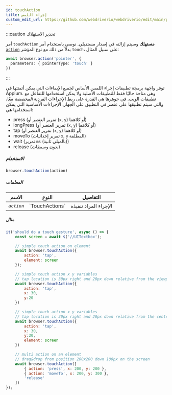 ```yaml
---
id: touchAction
title: إجراء اللمس
custom_edit_url: https://github.com/webdriverio/webdriverio/edit/main/packages/webdriverio/src/commands/browser/touchAction.ts
---
```


:::caution تحذير الاستهلاك

أمر `touchAction` __مستهلك__ وسيتم إزالته في إصدار مستقبلي.
نوصي باستخدام أمر [`action`](/docs/api/browser/action) بدلاً من ذلك مع
نوع المؤشر `touch`، على سبيل المثال:

```ts
await browser.action('pointer', {
  parameters: { pointerType: 'touch' }
})
```

:::

توفر واجهة برمجة تطبيقات إجراء اللمس الأساس لجميع الإيماءات التي يمكن أتمتتها في Appium.
وهي متاحة حاليًا فقط للتطبيقات الأصلية ولا يمكن استخدامها للتفاعل مع تطبيقات الويب.
في جوهرها هي القدرة على ربط الإجراءات الفردية _المخصصة_ معًا، والتي سيتم تطبيقها على عنصر في التطبيق على الجهاز. الإجراءات الأساسية التي يمكن استخدامها هي:

- press (تمرير العنصر أو (`x`, `y`) أو كلاهما)
- longPress (تمرير العنصر أو (`x`, `y`) أو كلاهما)
- tap (تمرير العنصر أو (`x`, `y`) أو كلاهما)
- moveTo (تمرير إحداثيات `x`, `y` المطلقة)
- wait (تمرير `ms` (بالميلي ثانية))
- release (بدون وسيطات)

##### الاستخدام

```js
browser.touchAction(action)
```

##### المعلمات

<table>
  <thead>
    <tr>
      <th>الاسم</th><th>النوع</th><th>التفاصيل</th>
    </tr>
  </thead>
  <tbody>
    <tr>
      <td><code><var>action</var></code></td>
      <td>`TouchActions`</td>
      <td>الإجراء المراد تنفيذه</td>
    </tr>
  </tbody>
</table>

##### مثال

```js title="touchAction.js"
it('should do a touch gesture', async () => {
    const screen = await $('//UITextbox');

    // simple touch action on element
    await browser.touchAction({
        action: 'tap',
        element: screen
    });

    // simple touch action x y variables
    // tap location is 30px right and 20px down relative from the viewport
    await browser.touchAction({
        action: 'tap',
        x: 30,
        y:20
    })

    // simple touch action x y variables
    // tap location is 30px right and 20px down relative from the center of the element
    await browser.touchAction({
        action: 'tap',
        x: 30,
        y:20,
        element: screen
    })

    // multi action on an element
    // drag&drop from position 200x200 down 100px on the screen
    await browser.touchAction([
        { action: 'press', x: 200, y: 200 },
        { action: 'moveTo', x: 200, y: 300 },
        'release'
    ])
});
```